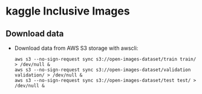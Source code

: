 # kaggle Inclusive Images

## Download data
- Download data from AWS S3 storage with awscli: 
    ```
    aws s3 --no-sign-request sync s3://open-images-dataset/train train/ > /dev/null &
    aws s3 --no-sign-request sync s3://open-images-dataset/validation validation/ > /dev/null &
    aws s3 --no-sign-request sync s3://open-images-dataset/test test/ > /dev/null &
    ```